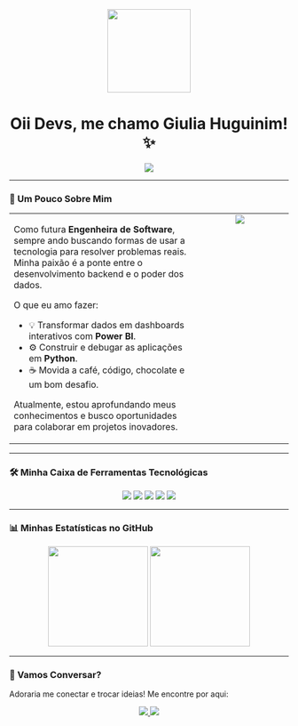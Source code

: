 <div align="center">
  <img src="https://camo.githubusercontent.com/133c55d7e38d265f71256e094b384b7a56b58576b88b6d52122b02a5cf57d04d/68747470733a2f2f6d65646961342e67697068792e636f6d2f6d656469612f76312e59326c6b505463354d4749334e6a4578636e59344e47746a4d6d566a5932647a4d475235623259345a5868745a473830646e49345a6d4532645459315a4841774d33707163535a6c634431324d563970626e526c636d35686246396e61575a66596e6c666157516d5933513963772f4e67757259316f347a3038304a666f797a772f67697068792e676966" width="150">
  <h1>Oii Devs, me chamo Giulia Huguinim! ✨</h1>
  <a href="#">
    <img src="https://readme-typing-svg.herokuapp.com?font=Space+Grotesk&size=24&duration=4000&color=87CEEB&center=true&vCenter=true&width=600&lines=Estudante+de+Engenharia+de+Software;Apaixonada+por+Análise+de+Dados;Desenvolvedora+Python" />
  </a>
</div>

---

### 🚀 Um Pouco Sobre Mim

<table>
  <tr>
    <td valign="top" width="65%">
      <p>Como futura <strong>Engenheira de Software</strong>, sempre ando buscando formas de usar a tecnologia para resolver problemas reais. Minha paixão é a ponte entre o desenvolvimento backend e o poder dos dados.</p>
      <p>O que eu amo fazer:</p>
      <ul>
        <li>💡 Transformar dados em dashboards interativos com <strong>Power BI</strong>.</li>
        <li>⚙️ Construir e debugar as aplicações em <strong>Python</strong>.</li>
        <li>☕ Movida a café, código, chocolate e um bom desafio.</li>
      </ul>
      <p>Atualmente, estou aprofundando meus conhecimentos e busco oportunidades para colaborar em projetos inovadores.</p>
    </td>
    <td valign="top" width="35%" align="center">
      <img src="https://upload.wikimedia.org/wikipedia/commons/d/d6/Cat_Laptop_-_Idil_Keysan_-_Wikimedia_Giphy_stickers_2019.gif" />
    </td>
  </tr>
</table>

---

### 🛠️ Minha Caixa de Ferramentas Tecnológicas

<p align="center">
  <a href="#"><img src="https://img.shields.io/badge/Python-3776AB?style=for-the-badge&logo=python&logoColor=white" /></a>
  <a href="#"><img src="https://img.shields.io/badge/Power%20BI-F2C811?style=for-the-badge&logo=powerbi&logoColor=black" /></a>
  <a href="#"><img src="https://img.shields.io/badge/Java-007396?style=for-the-badge&logo=java&logoColor=white" /></a>
  <a href="#"><img src="https://img.shields.io/badge/SQL-336791?style=for-the-badge&logo=postgresql&logoColor=white" /></a>
  <a href="#"><img src="https://img.shields.io/badge/Git-F05032?style=for-the-badge&logo=git&logoColor=white" /></a>
</p>

---

### 📊 Minhas Estatísticas no GitHub

<div align="center">
  <img height="180px" src="https://github-readme-stats.vercel.app/api?username=giuliahuguinim&show_icons=true&theme=tokyonight&count_private=true&locale=pt-br&cache_bust=2"/>
  <img height="180px" src="https://github-readme-stats.vercel.app/api/top-langs/?username=giuliahuguinim&layout=compact&langs_count=7&theme=tokyonight&locale=pt-br&cache_bust=2"/>
</div>

---

### 🤔 Vamos Conversar?

Adoraria me conectar e trocar ideias! Me encontre por aqui:

<p align="center">
  <a href="https://www.linkedin.com/in/giuliahuguinim/" target="_blank">
    <img src="https://img.shields.io/badge/LinkedIn-0A66C2?style=for-the-badge&logo=linkedin&logoColor=white" />
  </a>
  <a href="mailto:giuliavhb@gmail.com">
    <img src="https://img.shields.io/badge/E--mail-D14836?style=for-the-badge&logo=gmail&logoColor=white" />
  </a>
</p>
